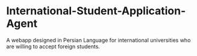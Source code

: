 # International-Student-Application-Agent
A webapp designed in Persian Language for international universities who are willing to accept foreign students. 
